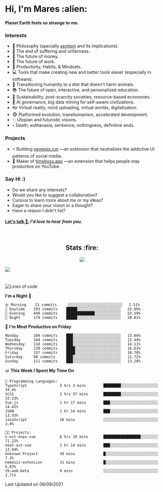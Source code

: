<h1>Hi, I'm Mares :alien:</h1>

#### Planet Earth feels so strange to me.

### **Interests**

- 🌊 Philosophy (specially [_sentism_][sentismmedium] and its implications).
- 🎯 The end of suffering and unfairness.
- 💸 The future of money.
- 💼 The future of work.
- 🧠 Productivity, Habits, & Mindsets.
- 💻 Tools that make creating new and better tools easier (especially in software).
- 🥗 Transitioning humanity to a diet that doesn't harm animals.
- 📚 The future of open, interactive, and personalized education.
- 🌱 Sustainability, post-scarcity societies, resource-based economies.
- 🤖 AI governance, big data mining for self-aware civilizations.
- 👓 Virtual reality, mind uploading, virtual worlds, digitalization.
- 🐵 Platformed evolution, transhumanism, accelerated development.
- ✨ Utopian and futuristic visions.
- 💀 Death, euthanasia, sentience, nothingness, definitive ends.


### **Projects**

- ⚡ Building [nemesis.run](https://nemesis.run) —an extension that neutralizes the addictive UI patterns of social media.
- 💎 Maker of [timeboss.app](https://timeboss.app) —an extension that helps people stay productive on YouTube.


### **Say Hi :)**

- Do we share any interests?
- Would you like to suggest a collaboration?
- Curious to learn more about me or my ideas?
- Eager to share your vision or a thought?
- Have a reason I didn't list?

#### [Let's talk :wave:.](mailto:mareszhar@gmail.com) _I'd love to hear from you_.

[sentismmedium]: https://medium.com/@mareszhar/born-a-prisoner-a-reflection-about-life-its-struggles-and-a-plan-to-escape-d8566ce9b026

<br>

<h2 align="center">Stats :fire:</h2>

<div align="center">
  <img src="https://github-readme-streak-stats.herokuapp.com?user=mareszhar&theme=black-ice&hide_border=true&stroke=FFFFFF15&ring=DF8FFE&fire=DF8FFE&currStreakLabel=DF8FFE&background=1A232A&currStreakNum=86FFAB&dates=B1AAB3FF">
</div>

<!-- Add or remove this: &dates=B1AAB3FF at the end of the streak stats URL if they get bugged and aren't updating -->

<br>

<img src="https://activity-graph.herokuapp.com/graph?username=mareszhar&theme=nord&bg_color=00000000&color=979797&line=DF8FFE&point=00000000&area=true&hide_border=true">

<br>

<h1></h1>

<!--START_SECTION:waka-->
![Lines of code](https://img.shields.io/badge/From%20Hello%20World%20I%27ve%20Written-119070%20lines%20of%20code-blue)

**I'm a Night 🦉** 

```text
🌞 Morning    21 commits     ░░░░░░░░░░░░░░░░░░░░░░░░░   2.51% 
🌆 Daytime    193 commits    █████░░░░░░░░░░░░░░░░░░░░   23.09% 
🌃 Evening    448 commits    █████████████░░░░░░░░░░░░   53.59% 
🌙 Night      174 commits    █████░░░░░░░░░░░░░░░░░░░░   20.81%

```
📅 **I'm Most Productive on Friday** 

```text
Monday       109 commits    ███░░░░░░░░░░░░░░░░░░░░░░   13.04% 
Tuesday      104 commits    ███░░░░░░░░░░░░░░░░░░░░░░   12.44% 
Wednesday    118 commits    ███░░░░░░░░░░░░░░░░░░░░░░   14.11% 
Thursday     139 commits    ████░░░░░░░░░░░░░░░░░░░░░   16.63% 
Friday       157 commits    ████░░░░░░░░░░░░░░░░░░░░░   18.78% 
Saturday     98 commits     ███░░░░░░░░░░░░░░░░░░░░░░   11.72% 
Sunday       111 commits    ███░░░░░░░░░░░░░░░░░░░░░░   13.28%

```


📊 **This Week I Spent My Time On** 

```text
💬 Programming Languages: 
TypeScript               3 hrs 3 mins        ████████░░░░░░░░░░░░░░░░░   34.4% 
SCSS                     2 hrs 57 mins       ████████░░░░░░░░░░░░░░░░░   33.23% 
Vue.js                   1 hr 17 mins        ███░░░░░░░░░░░░░░░░░░░░░░   14.41% 
JSON                     1 hr 14 mins        ███░░░░░░░░░░░░░░░░░░░░░░   13.93% 
JavaScript               16 mins             ░░░░░░░░░░░░░░░░░░░░░░░░░   3.0%

🐱‍💻 Projects: 
n-ext-exps-vue           6 hrs 20 mins       █████████████████░░░░░░░░   71.22% 
neat-ext-vue             1 hr 14 mins        ███░░░░░░░░░░░░░░░░░░░░░░   13.94% 
Unknown Project          39 mins             █░░░░░░░░░░░░░░░░░░░░░░░░   7.3% 
nemesis-extension        31 mins             █░░░░░░░░░░░░░░░░░░░░░░░░   5.83% 
tb-web-beta              9 mins              ░░░░░░░░░░░░░░░░░░░░░░░░░   1.71%

```


 Last Updated on 06/09/2021
<!--END_SECTION:waka-->

